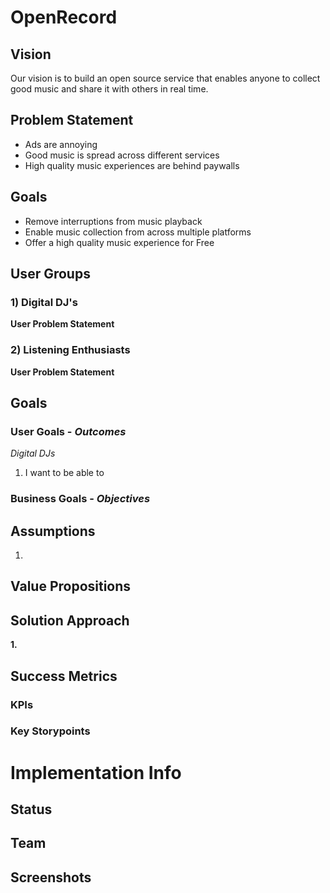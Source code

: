 # OpenRecord

## Vision
Our vision is to build an open source service that enables anyone to collect good music and share it with others in real time.

## Problem Statement
- Ads are annoying
- Good music is spread across different services
- High quality music experiences are behind paywalls

## Goals
- Remove interruptions from music playback
- Enable music collection from across multiple platforms
- Offer a high quality music experience for Free




## User Groups
### 1) Digital DJ's

**User Problem Statement**


### 2) Listening Enthusiasts

**User Problem Statement**


## Goals
### User Goals - *Outcomes*
_Digital DJs_
1. I want to be able to 


### Business Goals - *Objectives*


## Assumptions
1. 

## Value Propositions


## Solution Approach
**1.**




## Success Metrics
### KPIs
### Key Storypoints





# Implementation Info
## Status



## Team

 
## Screenshots

